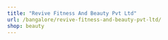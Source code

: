 ```yaml
---
title: "Revive Fitness And Beauty Pvt Ltd"
url: /bangalore/revive-fitness-and-beauty-pvt-ltd/
shop: beauty
---
```

